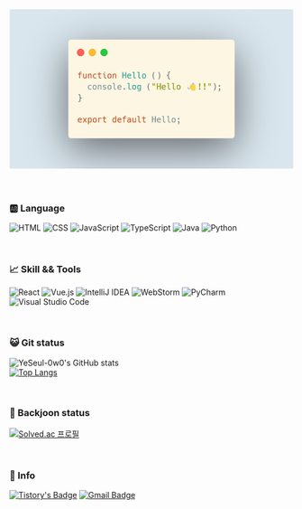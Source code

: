 <div align="center">
<img src=/img/hello.png alt="Hello Function">
</div>

<br>
<br>

### 🆎 Language
![HTML](https://img.shields.io/badge/HTML-orange?style=flat&logo=HTML5&logoColor=ffffff)
![CSS](https://img.shields.io/badge/CSS-blue?style=flat&logo=CSS3&logoColor=ffffff)
![JavaScript](https://img.shields.io/badge/JavaScript-yellow?style=flat&logo=JavaScript&logoColor=ffffff)
![TypeScript](https://img.shields.io/badge/TypeScript-blue?style=flat&logo=TypeScript&logoColor=ffffff)
![Java](https://img.shields.io/badge/Java-red?style=flat&logo=Java&logoColor=ffffff)
![Python](https://img.shields.io/badge/Python-blue?style=flat&logo=Python&logoColor=ffffff)

<br>

### 📈 Skill && Tools
![React](https://img.shields.io/badge/React-blue?style=flat&logo=React&logoColor=ffffff)
![Vue.js](https://img.shields.io/badge/Vue.js-brightgreen?style=flat&logo=Vue.js&logoColor=ffffff)
![IntelliJ IDEA](https://img.shields.io/badge/IntelliJIDEA-ff69b4?style=flat&logo=IntelliJIDEA&logoColor=ffffff)
![WebStorm](https://img.shields.io/badge/WebStorm-blue?style=flat&logo=WebStorm&logoColor=ffffff)
![PyCharm](https://img.shields.io/badge/PyCharm-brightgreen?style=flat&logo=PyCharm&logoColor=ffffff)
![Visual Studio Code](https://img.shields.io/badge/VisualStudioCode-blue?style=flat&logo=VisualStudioCode&logoColor=ffffff)

<br>

### 😺 Git status
![YeSeul-0w0's GitHub stats](https://github-readme-stats.vercel.app/api?username=YeSeul-0w0&show_icons=true&theme=cobalt) 
<br>
[![Top Langs](https://github-readme-stats.vercel.app/api/top-langs/?username=YeSeul-0w0&layout=compact)](https://github.com/anuraghazra/github-readme-stats)

<br>

### 📖 Backjoon status
  [![Solved.ac
프로필](http://mazassumnida.wtf/api/v2/generate_badge?boj=choiys0513)](https://solved.ac/choiys0513)

<br>

### 🐰 Info
[![Tistory's Badge](https://github-readme-tistory-card.vercel.app/api/badge?name=Artistic&theme=vue)](https://art-coding3.tistory.com/)
[![Gmail Badge](https://img.shields.io/badge/Gmail-d14836?style=flat-square&logo=Gmail&logoColor=white&link=mailto:choi333ys@gmail.com)](mailto:choi333ys@gmail.com)

<!--
**Choi33/Choi33** is a ✨ _special_ ✨ repository because its `README.md` (this file) appears on your GitHub profile.

Here are some ideas to get you started:

- 🔭 I’m currently working on ...
- 🌱 I’m currently learning ...
- 👯 I’m looking to collaborate on ...
- 🤔 I’m looking for help with ...
- 💬 Ask me about ...
- 📫 How to reach me: ...
- 😄 Pronouns: ...
- ⚡ Fun fact: ...
-->
